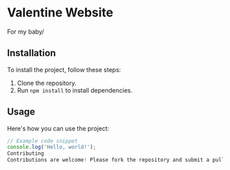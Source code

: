 # Valentine Website
For my baby/

## Installation

To install the project, follow these steps:

1. Clone the repository.
2. Run `npm install` to install dependencies.

## Usage

Here's how you can use the project:

```javascript
// Example code snippet
console.log('Hello, world!');
Contributing
Contributions are welcome! Please fork the repository and submit a pull request.
